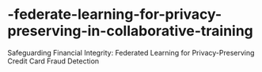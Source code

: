 # -federate-learning-for-privacy-preserving-in-collaborative-training
Safeguarding Financial Integrity: Federated Learning for Privacy-Preserving Credit Card Fraud Detection
